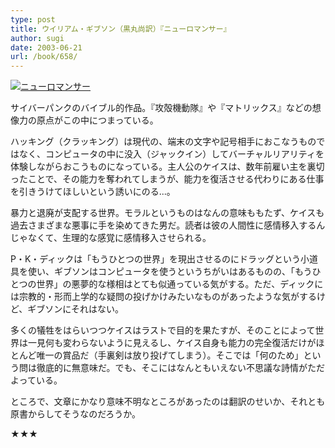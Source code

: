 ```yaml
---
type: post
title: ウイリアム・ギブソン（黒丸尚訳）『ニューロマンサー』
author: sugi
date: 2003-06-21
url: /book/658/
---
```

<a href="http://www.amazon.co.jp/exec/obidos/ASIN/415010672X/chezsugi-22/ref=nosim/" onclick="_gaq.push(['_trackEvent', 'outbound-article', 'http://www.amazon.co.jp/exec/obidos/ASIN/415010672X/chezsugi-22/ref=nosim/', '']);" name="amazletlink" target="_blank"><img src="http://i1.wp.com/ec2.images-amazon.com/images/I/61QRNS8QASL.SL160.jpg?w=660" alt="ニューロマンサー" class="alignleft" data-recalc-dims="1" /></a>

サイバーパンクのバイブル的作品。『攻殻機動隊』や『マトリックス』などの想像力の原点がこの中につまっている。

ハッキング（クラッキング）は現代の、端末の文字や記号相手におこなうものではなく、コンピュータの中に没入（ジャックイン）してバーチャルリアリティを体験しながらおこうものになっている。主人公のケイスは、数年前雇い主を裏切ったことで、その能力を奪われてしまうが、能力を復活させる代わりにある仕事を引きうけてほしいという誘いにのる...。

暴力と退廃が支配する世界。モラルというものはなんの意味ももたず、ケイスも過去さまざまな悪事に手を染めてきた男だ。読者は彼の人間性に感情移入するんじゃなくて、生理的な感覚に感情移入させられる。

P・K・ディックは「もうひとつの世界」を現出させるのにドラッグという小道具を使い、ギブソンはコンピュータを使うというちがいはあるものの、「もうひとつの世界」の悪夢的な様相はとても似通っている気がする。ただ、ディックには宗教的・形而上学的な疑問の投げかけみたいなものがあったような気がするけど、ギブソンにそれはない。

多くの犠牲をはらいつつケイスはラストで目的を果たすが、そのことによって世界は一見何も変わらないように見えるし、ケイス自身も能力の完全復活だけがほとんど唯一の賞品だ（手裏剣は放り投げてしまう）。そこでは「何のため」という問は徹底的に無意味だ。でも、そこにはなんともいえない不思議な詩情がただよっている。

ところで、文章にかなり意味不明なところがあったのは翻訳のせいか、それとも原書からしてそうなのだろうか。

★★★

